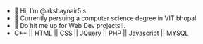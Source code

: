 - 👋 Hi, I’m @akshaynair5 s
- 👀 Currently persuing a computer science degree in VIT bhopal
- 💞️ Do hit me up for Web Dev projects!!.
- C++ || HTML || CSS || JQuery || PHP || Javascript || MYSQL

<!---
akshaynair5/akshaynair5 is a ✨ special ✨ repository because its `README.md` (this file) appears on your GitHub profile.
You can click the Preview link to take a look at your changes.
--->
